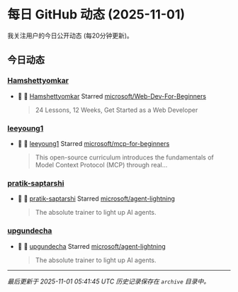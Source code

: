 # 每日 GitHub 动态 (2025-11-01)

我关注用户的今日公开动态 (每20分钟更新)。

## 今日动态

### [Hamshettyomkar](https://github.com/Hamshettyomkar)
- 🌟 👤 [Hamshettyomkar](https://github.com/Hamshettyomkar) Starred [microsoft/Web-Dev-For-Beginners](https://github.com/microsoft/Web-Dev-For-Beginners)
  > 24 Lessons, 12 Weeks, Get Started as a Web Developer

### [leeyoung1](https://github.com/leeyoung1)
- 🌟 👤 [leeyoung1](https://github.com/leeyoung1) Starred [microsoft/mcp-for-beginners](https://github.com/microsoft/mcp-for-beginners)
  > This open-source curriculum introduces the fundamentals of Model Context Protocol (MCP) through real...

### [pratik-saptarshi](https://github.com/pratik-saptarshi)
- 🌟 👤 [pratik-saptarshi](https://github.com/pratik-saptarshi) Starred [microsoft/agent-lightning](https://github.com/microsoft/agent-lightning)
  > The absolute trainer to light up AI agents.

### [upgundecha](https://github.com/upgundecha)
- 🌟 👤 [upgundecha](https://github.com/upgundecha) Starred [microsoft/agent-lightning](https://github.com/microsoft/agent-lightning)
  > The absolute trainer to light up AI agents.


---
*最后更新于 2025-11-01 05:41:45 UTC*
*历史记录保存在 `archive` 目录中。*
